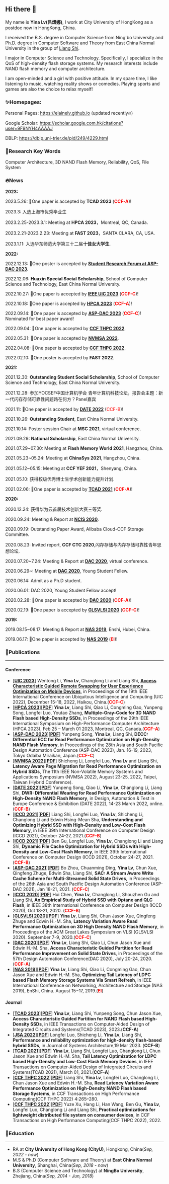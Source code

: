 ## Hi there 👋


<!--
**elainelv/elainelv** is a ✨ _special_ ✨ repository because its `README.md` (this file) appears on your GitHub profile.

Here are some ideas to get you started:

- 🔭 I’m currently working on ...
- 🌱 I’m currently learning ...
- 👯 I’m looking to collaborate on ...
- 🤔 I’m looking for help with ...
- 💬 Ask me about ...
- 📫 How to reach me: ...
- 😄 Pronouns: ...
- ⚡ Fun fact: ...
-->


My name is **Yina Lv(吕熠娜)**, I work at City University of HongKong as a postdoc now in HongKong, China.

I received the B.S. degree in Computer Science from Ning'bo University and Ph.D. degree in Computer Software and Theory from East China Normal University in the group of [Liang Shi](https://faculty.ecnu.edu.cn/_s16/sl2_13905/main.psp).

I major in Computer Science and Technology. Specifically, I specialize in the QoS of high-density flash storage systems.
My research interests include NAND flash memory and computer architecture.

I am open-minded and a girl with positive attitude. In my spare time, I like listening to music, watching reality shows or comedies. Playing sports and games are also the choice to relax myself!

### ✨Homepages:

Personal Pages: https://elainelv.github.io (updated recently🔥)

Google Scholar: https://scholar.google.com.hk/citations?user=9F9NYH4AAAAJ

DBLP: https://dblp.uni-trier.de/pid/249/4229.html

### 🔭Research Key Words

Computer Architecture, 3D NAND Flash Memory, Reliability, QoS, File System

### **🔥News**
**2023:**

2023.5.26: 🎉One paper is accepted by **TCAD 2023** (<font color=#FF0000>**CCF-A**</font>)!

2023.3: 入选上海市优秀毕业生

2023.2.25-2023.3.1: Meeting at **HPCA 2023**，Montreal, QC, Canada.

2023.2.21-2023.2.23: Meeting at **FAST 2023**，SANTA CLARA, CA, USA.

2023.1.11: 入选华东师范大学第三十二届**十佳女大学生**.

**2022:**

2022.12.13: 🎉One poster is accepted by **[Student Research Forum at ASP-DAC 2023](https://www.aspdac.com/aspdac2023/student_forum/)**.

2022.12.06: **Huaxin Special Social Scholarship**, School of Computer Science and Technology, East China Normal University.

2022.10.27: 🎉One paper is accepted by **[IEEE UIC 2023](http://www.ieee-smart-world.org/2022/uic/ps.php)** (<font color=#FF0000>**CCF-C**</font>)!

2022.10.18: 🎉One paper is accepted by **[HPCA 2023](https://hpca-conf.org/2023/)** (<font color=#FF0000>**CCF-A**</font>)!

2022.09.14: 🎉One paper is accepted by **[ASP-DAC 2023](https://www.aspdac.com/aspdac2023/)** (<font color=#FF0000>**CCF-C**</font>)! Nominated for best paper award!

2022.09.04: 🎉One paper is accepted by **[CCF THPC 2022](https://www.springer.com/journal/42514)**.

2022.05.31: 🎉One paper is accepted by **[NVMSA 2022](https://nvmsa2022.github.io/)**.

2022.04.08: 🎉One paper is accepted by **[CCF THPC 2022](https://www.springer.com/journal/42514)**.

2022.02.10: 🎉One poster is accepted by **FAST 2022**.

**2021:**

2021.12.30: **Outstanding Student Social Scholarship**, School of Computer Science and Technology, East China Normal University.

2021.12.28: 参加YOCSEF中国计算机学会 青年计算机科技论坛，报告会主题：新一代闪存存储可靠性问题路在何方？Panel嘉宾

2021.11: 🎉One paper is accepted by **[DATE 2022](https://date22.date-conference.com/)** (<font color=#FF0000>CCF-B</font>)!

2021.10.26: **Outstanding Student**, East China Normal University.

2021.10.14: Poster session Chair at **MSC 2021**, virtual conference.

2021.09.29: **National Scholarship**, East China Normal University.

2021.07.29~07.30: Meeting at **Flash Memory World 2021**, Hangzhou, China.

2021.05.23~05.24: Meeting at **ChinaSys 2021**, Hangzhou, China.

2021.05.12~05.15: Meeting at **CCF YEF 2021**，Shenyang, China.

2021.05.10: 获得校级优秀博士生学术创新能力提升计划.

2021.02.06: 🎉One paper is accepted by **[TCAD 2021](https://ieeexplore.ieee.org/document/9365694/)** (<font color=#FF0000>**CCF-A**</font>)!

**2020:**

2020.12.24: 获得华为云首届技术创新大赛三等奖.

2020.09.24: Meeting & Report at **[NCIS 2020](https://ccfncis.github.io/ncis2020/)**.

2020.09.19: Outstanding Paper Award, Alibaba Cloud-CCF Storage Committee.

2020.08.23: Invited report, **CCF CTC 2020**,闪存存储与内存存储可靠性青年思想论坛.

2020.07.20~7.24: Meeting & Report at **[DAC 2020](https://www.dac.com/)**, virtual conference.

2020.06.29~: Meeting at **[DAC 2020](https://www.dac.com/)**, Young Student Fellew.

2020.06.14: Admit as a Ph.D student.

2020.06.01: DAC 2020, Young Student Fellow accept!

2020.02.28: 🎉One paper is accepted by **[DAC 2020](https://www.dac.com/)** (<font color=#FF0000>**CCF-A**</font>)! 

2020.02.19: 🎉One paper is accepted by **[GLSVLSI 2020](https://www.glsvlsi.org/archive/glsvlsi20/index.html)** (<font color=#FF0000>**CCF-C**</font>)! 

**2019:**

2019.08.15~08.17: Meeting & Report at **[NAS 2019](http://www.nas-conference.org/NAS-2019/)**, Enshi, Hubei, China.

2019.06.17: 🎉One paper is accepted by **[NAS 2019](http://www.nas-conference.org/NAS-2019/)** (<font color=#FF0000>**EI**</font>)!

### 🌱**Publications**
---

#### Conference
- [**[UIC 2023](http://www.ieee-smart-world.org/2022/uic/ps.php)**] Wentong Li, **Yina Lv**, Changlong Li and Liang Shi, **[Access Characteristic Guided Remote Swapping for User Experience Optimization on Mobile Devices]()**, in Proceedings of the 19th IEEE International Conference on Ubiquitous Intelligence and Computing (UIC 2022), December 15-18, 2022, Haikou, China.(<font color=#FF0000>**CCF-C**</font>)
- [**[HPCA 2023](https://hpca-conf.org/2023/)**][**[PDF]()**] **Yina Lv**, Liang Shi, Qiao Li, Congming Gao, Yunpeng Song, Longfei Luo, Youtao Zhang, **Multiple-Gray-Code for 3D NAND Flash based High-Density SSDs**, in Proceedings of the 29th IEEE International Symposium on High-Performance Computer Architecture (HPCA 2023), Feb 25 – March 01 2023, Montreal, QC, Canada.(<font color=#FF0000>**CCF-A**</font>)
- [**[ASP-DAC 2023](https://www.aspdac.com/aspdac2023/)**][**[PDF]()**] Yunpeng Song, **Yina Lv**, Liang Shi, **DECC: Differential ECC for Read Performance Optimization on High-Density NAND Flash Memory**, in Proceedings of the 28th Asia and South Pacific Design Automation Conference (ASP-DAC 2023), Jan. 16-19, 2023, Tokyo Odaiba Miraikan, Japan.(<font color=#FF0000>**CCF-C**</font>)
- [**[NVMSA 2022](https://nvmsa2022.github.io/)**][**[PDF](https://ieeexplore.ieee.org/document/9898553)**] Shicheng Li, Longfei Luo, **Yina Lv** and Liang Shi, **Latency Aware Page Migration for Read Performance Optimization on Hybrid SSDs**, The 11th IEEE Non-Volatile Memory Systems and Applications Symposium (NVMSA 2022), August 23-25, 2022, Taipei, Taiwan (Hybrid Conference).
- [**[DATE 2022](https://date22.date-conference.com/)**][**[PDF](https://ieeexplore.ieee.org/document/9774738)**] Yunpeng Song, Qiao Li, **Yina Lv**, Changlong Li, Liang Shi, **DWR: Differential Wearing for Read Performance Optimization on High-Density NAND Flash Memory**, in Design, Automation & Test in Europe Conference & Exhibition (DATE 2022), 14-23 March 2022, online.(<font color=#FF0000>**CCF-B**</font>)
- [**[ICCD 2021](https://www.iccd-conf.com/Program_2021.html)**][**[PDF](https://ieeexplore.ieee.org/document/9643753)**] Liang Shi, Longfei Luo, **Yina Lv**, Shicheng Li, Changlong Li and Edwin Hsing-Mean Sha, **Understanding and Optimizing Hybrid SSD with High-Density and Low-Cost Flash Memory**, in IEEE 39th International Conference on Computer Design (ICCD 2021), October 24-27, 2021.(<font color=#FF0000>**CCF-B**</font>)
- [**[ICCD 2021](https://www.iccd-conf.com/Program_2021.html)**][**[PDF](https://ieeexplore.ieee.org/abstract/document/9643721)**] Ben Gu, Longfei Luo, **Yina Lv**, Changlong Li and Liang Shi, **Dynamic File Cache Optimization for Hybrid SSDs with High-Density and Low-Cost Flash Memory**, in IEEE 39th International Conference on Computer Design (ICCD 2021), October 24-27, 2021.(<font color=#FF0000>**CCF-B**</font>)
- [**[ASP-DAC 2021](http://www.aspdac.com/aspdac2021/)**][**[PDF](https://dl.acm.org/doi/10.1145/3394885.3431520)**] Bo Zhou, Chuanming Ding, **Yina Lv**, Chun Xue, Qingfeng Zhuge, Edwin Sha, Liang Shi, **SAC: A Stream Aware Write Cache Scheme for Multi-Streamed Solid State Drives**, in Proceedings of the 26th Asia and South Pacific Design Automation Conference (ASP-DAC 2021), Jan 18-21, 2021. (<font color=#FF0000>**CCF-C**</font>)
- [**[ICCD 2020](https://www.iccd-conf.com/Program_2020.html)**][**[PDF](https://ieeexplore.ieee.org/document/9283520)**] Hui Chen, **Yina Lv**, Changlong Li, Shouzhen Gu and Liang Shi, **An Empirical Study of Hybrid SSD with Optane and QLC Flash**, in IEEE 38th International Conference on Computer Design (ICCD 2020), Oct 18-21, 2020. (<font color=#FF0000>**CCF-B**</font>)
- [**[GLSVLSI 2020](https://www.glsvlsi.org/archive/glsvlsi20/index.html)**][**[PDF](https://dl.acm.org/doi/10.1145/3386263.3406953)**] **Yina Lv**, Liang Shi, Chun Jason Xue, Qingfeng Zhuge and Edwin H.-M. Sha, **Latency Variation Aware Read Performance Optimization on 3D High Density NAND Flash Memory**, in Proceedings of the ACM Great Lakes Symposium on VLSI (GLSVLSI 2020). September 7-9, 2020.(<font color=#FF0000>**CCF-C**</font>)
- [**[DAC 2020](https://www.dac.com/)**][**[PDF](https://drive.google.com/file/d/1gTzHgntuthRlO_VCOQSyBEXFhbo9otAM/view?usp=sharing)**] **Yina Lv**, Liang Shi, Qiao Li, Chun Jason Xue and Edwin H.-M. Sha, **Access Characteristic Guided Partition for Read Performance Improvement on Solid State Drives**, in Proceedings of the 57th Design Automation Conference(DAC 2020), July 20-24, 2020. (<font color=#FF0000>**CCF-A**</font>)
- [**[NAS 2019](http://www.nas-conference.org/NAS-2019/)**][**[PDF](https://ieeexplore.ieee.org/document/8834728)**] **Yina Lv**, Liang Shi, Qiao Li, Congming Gao, Chun Jason Xue and Edwin H.-M. Sha, **Optimizing Tail Latency of LDPC based Flash Memory Storage Systems Via Smart Refresh**, in IEEE International Conference on Networking, Architecture and Storage (NAS 2019), EnShi, China. August 15−17, 2019.(<font color=#FF0000>**EI**</font>)

#### Journal
- [**[TCAD 2023](https://mc.manuscriptcentral.com/tcad)**][**[PDF](https://ieeexplore.ieee.org/document/10142017)**] **Yina Lv**, Liang Shi, Yunpeng Song, Chun Jason Xue, **Access Characteristic Guided Partition for NAND Flash based High-Density SSDs**, in IEEE Transactions on Computer-Aided Design of Integrated Circuits and Systems(TCAD 2023), 2023.(**CCF-A**)
- [**[JSA 2022]()**][**[PDF](https://doi.org/10.1016/j.sysarc.2023.102830)**]	 Longfei Luo, Shicheng Li, **Yina Lv**, Liang Shi, **Performance and reliability optimization for high-density flash-based hybrid SSDs**, in Journal of Systems Architecture,19 Mar 2023. (**CCF-B**)
- [**[TCAD 2021](https://mc.manuscriptcentral.com/tcad)**][**[PDF](https://ieeexplore.ieee.org/document/9365694/)**] **Yina Lv**, Liang Shi, Longfei Luo, Changlong Li, Chun Jason Xue and Edwin H.-M. Sha, **Tail Latency Optimization for LDPC based High-Density and Low-Cost Flash Memory Devices**, in IEEE Transactions on Computer-Aided Design of Integrated Circuits and Systems(TCAD 2021), March 01, 2021.(**CCF-A**)
- [**[CCF THPC 2022](https://www.springer.com/journal/42514)**][**[PDF](https://trebuchet.public.springernature.app/get_content/984f3efb-1241-40de-ae2a-542184827e6a)**] Liang Shi, **Yina Lv**, Longfei Luo, Changlong Li, Chun Jason Xue and Edwin H.-M. Sha, **Read Latency Variation Aware Performance Optimization on High-Density NAND Flash based Storage Systems**, in CCF Transactions on High Performance Computing(CCF THPC 2022) 4:265–280.
- [**[CCF THPC 2022](https://www.springer.com/journal/42514)**][**[PDF](https://link.springer.com/content/pdf/10.1007/s42514-022-00132-w.pdf?pdf=button)**] Yuze Xu, Hang Li, Han Wang, Ben Gu, **Yina Lv**, Longfei Luo, Changlong Li and Liang Shi, **Practical optimizations for lightweight distributed file system on consumer devices**, in CCF Transactions on High Performance Computing(CCF THPC 2022), 2022.

### 🌱**Education**
---
- RA at **City University of Hong Kong (CityU)**, Hongkong, China(*Sep, 2022 - now*)
- M.S & Ph.D (Computer Software and Theory) at **East China Normal University**, Shanghai, China(*Sep, 2018 - now*)
- B.S (Computer Science and Technology) at **NingBo University**, Zhejiang, China(*Sep, 2014 - Jun, 2018*)
